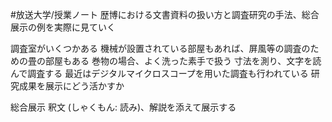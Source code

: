 #放送大学/授業ノート
歴博における文書資料の扱い方と調査研究の手法、総合展示の例を実際に見ていく

調査室がいくつかある
機械が設置されている部屋もあれば、屏風等の調査のための畳の部屋もある
巻物の場合、よく洗った素手で扱う
寸法を測り、文字を読んで調査する
最近はデジタルマイクロスコープを用いた調査も行われている
研究成果を展示にどう活かすか

総合展示
釈文 (しゃくもん: 読み)、解説を添えて展示する
